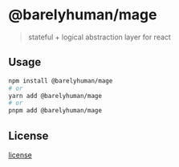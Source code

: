 # @barelyhuman/mage

> stateful + logical abstraction layer for react

## Usage

```sh
npm install @barelyhuman/mage
# or
yarn add @barelyhuman/mage
# or
pnpm add @barelyhuman/mage
```

## License

[license](license)
